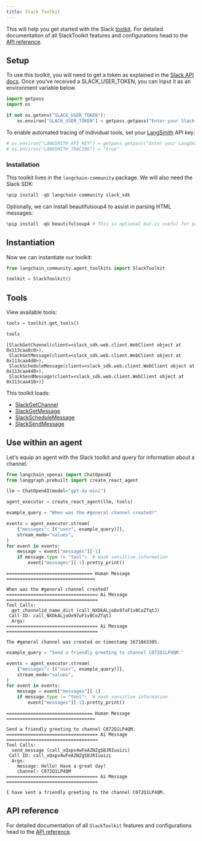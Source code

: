 ```yaml
---
title: Slack Toolkit
---
```


This will help you get started with the Slack [toolkit](/oss/concepts/tools/#toolkits). For detailed documentation of all SlackToolkit features and configurations head to the [API reference](https://python.langchain.com/api_reference/community/agent_toolkits/langchain_community.agent_toolkits.slack.toolkit.SlackToolkit.html).

## Setup

To use this toolkit, you will need to get a token as explained in the [Slack API docs](https://api.slack.com/tutorials/tracks/getting-a-token). Once you've received a SLACK_USER_TOKEN, you can input it as an environment variable below.


```python
import getpass
import os

if not os.getenv("SLACK_USER_TOKEN"):
    os.environ["SLACK_USER_TOKEN"] = getpass.getpass("Enter your Slack user token: ")
```

To enable automated tracing of individual tools, set your [LangSmith](https://docs.smith.langchain.com/) API key:


```python
# os.environ["LANGSMITH_API_KEY"] = getpass.getpass("Enter your LangSmith API key: ")
# os.environ["LANGSMITH_TRACING"] = "true"
```

### Installation

This toolkit lives in the `langchain-community` package. We will also need the Slack SDK:


```python
%pip install -qU langchain-community slack_sdk
```

Optionally, we can install beautifulsoup4 to assist in parsing HTML messages:


```python
%pip install -qU beautifulsoup4 # This is optional but is useful for parsing HTML messages
```

## Instantiation

Now we can instantiate our toolkit:


```python
from langchain_community.agent_toolkits import SlackToolkit

toolkit = SlackToolkit()
```

## Tools

View available tools:


```python
tools = toolkit.get_tools()

tools
```



```output
[SlackGetChannel(client=<slack_sdk.web.client.WebClient object at 0x113caa8c0>),
 SlackGetMessage(client=<slack_sdk.web.client.WebClient object at 0x113caa4d0>),
 SlackScheduleMessage(client=<slack_sdk.web.client.WebClient object at 0x113caa440>),
 SlackSendMessage(client=<slack_sdk.web.client.WebClient object at 0x113caa410>)]
```


This toolkit loads:

- [SlackGetChannel](https://python.langchain.com/api_reference/community/tools/langchain_community.tools.slack.get_channel.SlackGetChannel.html)
- [SlackGetMessage](https://python.langchain.com/api_reference/community/tools/langchain_community.tools.slack.get_message.SlackGetMessage.html)
- [SlackScheduleMessage](https://python.langchain.com/api_reference/community/tools/langchain_community.tools.slack.schedule_message.SlackScheduleMessage.html)
- [SlackSendMessage](https://python.langchain.com/api_reference/community/tools/langchain_community.tools.slack.send_message.SlackSendMessage.html)

## Use within an agent

Let's equip an agent with the Slack toolkit and query for information about a channel.


```python
from langchain_openai import ChatOpenAI
from langgraph.prebuilt import create_react_agent

llm = ChatOpenAI(model="gpt-4o-mini")

agent_executor = create_react_agent(llm, tools)
```


```python
example_query = "When was the #general channel created?"

events = agent_executor.stream(
    {"messages": [("user", example_query)]},
    stream_mode="values",
)
for event in events:
    message = event["messages"][-1]
    if message.type != "tool":  # mask sensitive information
        event["messages"][-1].pretty_print()
```
```output
================================ Human Message =================================

When was the #general channel created?
================================== Ai Message ==================================
Tool Calls:
  get_channelid_name_dict (call_NXDkALjoOx97uF1v0CoZTqtJ)
 Call ID: call_NXDkALjoOx97uF1v0CoZTqtJ
  Args:
================================== Ai Message ==================================

The #general channel was created on timestamp 1671043305.
```

```python
example_query = "Send a friendly greeting to channel C072Q1LP4QM."

events = agent_executor.stream(
    {"messages": [("user", example_query)]},
    stream_mode="values",
)
for event in events:
    message = event["messages"][-1]
    if message.type != "tool":  # mask sensitive information
        event["messages"][-1].pretty_print()
```
```output
================================ Human Message =================================

Send a friendly greeting to channel C072Q1LP4QM.
================================== Ai Message ==================================
Tool Calls:
  send_message (call_xQxpv4wFeAZNZgSBJRIuaizi)
 Call ID: call_xQxpv4wFeAZNZgSBJRIuaizi
  Args:
    message: Hello! Have a great day!
    channel: C072Q1LP4QM
================================== Ai Message ==================================

I have sent a friendly greeting to the channel C072Q1LP4QM.
```
## API reference

For detailed documentation of all `SlackToolkit` features and configurations head to the [API reference](https://python.langchain.com/api_reference/community/agent_toolkits/langchain_community.agent_toolkits.slack.toolkit.SlackToolkit.html).
